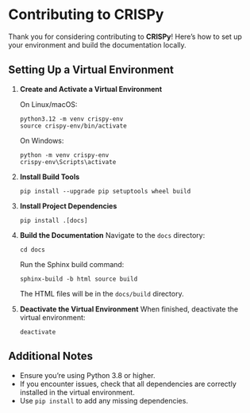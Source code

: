 
# Contributing to CRISPy

Thank you for considering contributing to **CRISPy**! Here’s how to set up your environment and build the documentation locally.

## Setting Up a Virtual Environment

1. **Create and Activate a Virtual Environment**

   On Linux/macOS:
   ```
   python3.12 -m venv crispy-env
   source crispy-env/bin/activate
   ```

   On Windows:
   ```
   python -m venv crispy-env
   crispy-env\Scripts\activate
   ```

2. **Install Build Tools**
   ```
   pip install --upgrade pip setuptools wheel build
   ```

3. **Install Project Dependencies**
   ```
   pip install .[docs]
   ```

4. **Build the Documentation**
   Navigate to the `docs` directory:
   ```
   cd docs
   ```

   Run the Sphinx build command:
   ```
   sphinx-build -b html source build
   ```

   The HTML files will be in the `docs/build` directory.

5. **Deactivate the Virtual Environment**
   When finished, deactivate the virtual environment:
   ```
   deactivate
   ```

## Additional Notes

- Ensure you’re using Python 3.8 or higher.
- If you encounter issues, check that all dependencies are correctly installed in the virtual environment.
- Use `pip install` to add any missing dependencies.
